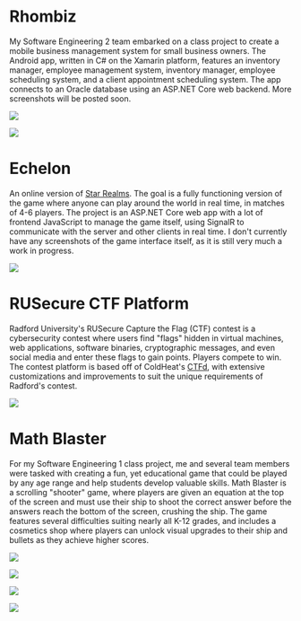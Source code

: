 # Rhombiz

My Software Engineering 2 team embarked on a class project to create a mobile business management system for small business owners. The Android app, written in C# on the Xamarin platform, features an inventory manager, employee management system, inventory manager, employee scheduling system, and a client appointment scheduling system. The app connects to an Oracle database using an ASP.NET Core web backend. More screenshots will be posted soon.

![](Rhombiz1.png)

![](Rhombiz2.png)

# Echelon

An online version of [Star Realms](https://www.starrealms.com). The goal is a fully functioning version of the game where anyone can play around the world in real time, in matches of 4-6 players. The project is an ASP.NET Core web app with a lot of frontend JavaScript to manage the game itself, using SignalR to communicate with the server and other clients in real time. I don't currently have any screenshots of the game interface itself, as it is still very much a work in progress.

![](Echelon1.png)

# RUSecure CTF Platform

Radford University's RUSecure Capture the Flag (CTF) contest is a cybersecurity contest where users find "flags" hidden in virtual machines, web applications, software binaries, cryptographic messages, and even social media and enter these flags to gain points. Players compete to win. The contest platform is based off of ColdHeat's [CTFd](https://github.com/CTFd/CTFd), with extensive customizations and improvements to suit the unique requirements of Radford's contest.

![](CTFd1.png)

# Math Blaster

For my Software Engineering 1 class project, me and several team members were tasked with creating a fun, yet educational game that could be played by any age range and help students develop valuable skills. Math Blaster is a scrolling "shooter" game, where players are given an equation at the top of the screen and must use their ship to shoot the correct answer before the answers reach the bottom of the screen, crushing the ship. The game features several difficulties suiting nearly all K-12 grades, and includes a cosmetics shop where players can unlock visual upgrades to their ship and bullets as they achieve higher scores.

![](MathBlaster1.png)

![](MathBlaster2.png)

![](MathBlaster3.png)

![](MathBlaster4.png)
